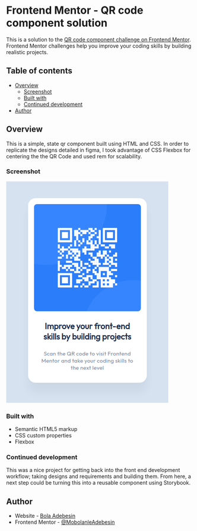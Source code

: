 # Frontend Mentor - QR code component solution

This is a solution to the [QR code component challenge on Frontend Mentor](https://www.frontendmentor.io/challenges/qr-code-component-iux_sIO_H). Frontend Mentor challenges help you improve your coding skills by building realistic projects.

## Table of contents

- [Overview](#overview)
  - [Screenshot](#screenshot)
  <!-- - [Links](#links) -->
  - [Built with](#built-with)
  - [Continued development](#continued-development)
- [Author](#author)

## Overview

This is a simple, state qr component built using HTML and CSS. In order to replicate the designs detailed in figma, I took advantage of CSS Flexbox for centering the the QR Code and used rem for scalability.

### Screenshot

![QR Code](./images/qr-screenshot.png)

<!-- ### Links

- Solution URL: [Add solution URL here](https://your-solution-url.com)
- Live Site URL: [Add live site URL here](https://your-live-site-url.com) -->

### Built with

- Semantic HTML5 markup
- CSS custom properties
- Flexbox

### Continued development

This was a nice project for getting back into the front end development workflow; taking designs and requirements and building them. From here, a next step could be turning this into a reusable component using Storybook.

## Author

- Website - [Bola Adebesin](https://www.badebesin.com/)
- Frontend Mentor - [@MobolanleAdebesin](https://www.frontendmentor.io/profile/MobolanleAdebesin)

